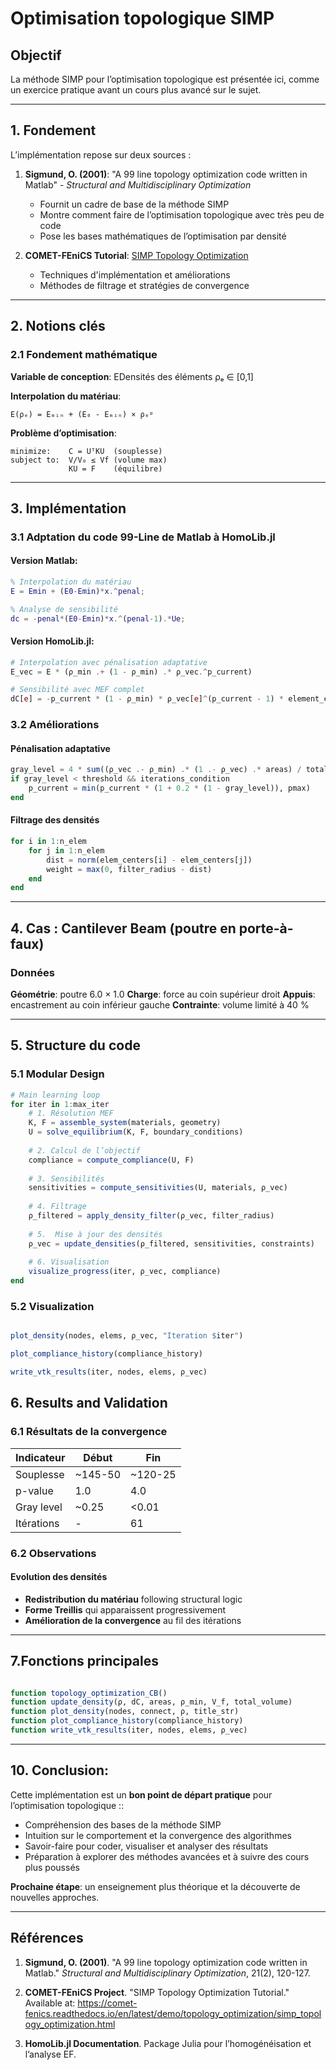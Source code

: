 # Optimisation topologique SIMP

## Objectif

La méthode SIMP pour l’optimisation topologique est présentée ici, comme un exercice pratique avant un cours plus avancé sur le sujet. 

---

## 1. Fondement 


L’implémentation repose sur deux sources :

1. **Sigmund, O. (2001)**: "A 99 line topology optimization code written in Matlab" - *Structural and Multidisciplinary Optimization*
   - Fournit un cadre de base de la méthode SIMP
   - Montre comment faire de l’optimisation topologique avec très peu de code
   - Pose les bases mathématiques de l’optimisation par densité

2. **COMET-FEniCS Tutorial**: [SIMP Topology Optimization](https://comet-fenics.readthedocs.io/en/latest/demo/topology_optimization/simp_topology_optimization.html)
   - Techniques d'implémentation et améliorations
   - Méthodes de filtrage et stratégies de convergence
---

## 2. Notions clés

### 2.1 Fondement mathématique

**Variable de conception**: EDensités des éléments ρₑ ∈ [0,1]

**Interpolation du matériau**: 
```
E(ρₑ) = Eₘᵢₙ + (E₀ - Eₘᵢₙ) × ρₑᵖ
```

**Problème d’optimisation**:
```
minimize:    C = UᵀKU  (souplesse)
subject to:  V/V₀ ≤ Vf (volume max)
             KU = F    (équilibre)
```
---

## 3. Implémentation 

### 3.1 Adptation du code 99-Line de Matlab à HomoLib.jl

#### Version Matlab:
```matlab
% Interpolation du matériau
E = Emin + (E0-Emin)*x.^penal;

% Analyse de sensibilité
dc = -penal*(E0-Emin)*x.^(penal-1).*Ue;
```

#### Version HomoLib.jl:
```julia
# Interpolation avec pénalisation adaptative
E_vec = E * (ρ_min .+ (1 - ρ_min) .* ρ_vec.^p_current)

# Sensibilité avec MEF complet 
dC[e] = -p_current * (1 - ρ_min) * ρ_vec[e]^(p_current - 1) * element_energy
```

### 3.2 Améliorations

#### Pénalisation adaptative
```julia
gray_level = 4 * sum((ρ_vec .- ρ_min) .* (1 .- ρ_vec) .* areas) / total_volume
if gray_level < threshold && iterations_condition
    p_current = min(p_current * (1 + 0.2 * (1 - gray_level)), pmax)
end
```

#### Filtrage des densités
```julia
for i in 1:n_elem
    for j in 1:n_elem
        dist = norm(elem_centers[i] - elem_centers[j])
        weight = max(0, filter_radius - dist)
    end
end
```
---

## 4. Cas : Cantilever Beam (poutre en porte-à-faux)

### Données

**Géométrie**: poutre 6.0 × 1.0
**Charge**: force au coin supérieur droit
**Appuis**: encastrement au coin inférieur gauche
**Contrainte**: volume limité à 40 %

---

## 5. Structure du code

### 5.1 Modular Design 

```julia
# Main learning loop
for iter in 1:max_iter
    # 1. Résolution MEF
    K, F = assemble_system(materials, geometry)
    U = solve_equilibrium(K, F, boundary_conditions)
    
    # 2. Calcul de l’objectif 
    compliance = compute_compliance(U, F)
    
    # 3. Sensibilités
    sensitivities = compute_sensitivities(U, materials, ρ_vec)
    
    # 4. Filtrage
    ρ_filtered = apply_density_filter(ρ_vec, filter_radius)
    
    # 5.  Mise à jour des densités
    ρ_vec = update_densities(ρ_filtered, sensitivities, constraints)
    
    # 6. Visualisation
    visualize_progress(iter, ρ_vec, compliance)
end
```

### 5.2 Visualization

```julia

plot_density(nodes, elems, ρ_vec, "Iteration $iter")

plot_compliance_history(compliance_history)

write_vtk_results(iter, nodes, elems, ρ_vec)
```

## 6. Results and Validation

### 6.1 Résultats de la convergence

| Indicateur | Début | Fin |
|--------|---------|-------|
| Souplesse | ~145-50 | ~120-25 | 
| p-value | 1.0 | 4.0 |
| Gray level | ~0.25 | <0.01 |
| Itérations | - | 61 |

### 6.2 Observations

#### Evolution des densités 

- **Redistribution du matériau** following structural logic
- **Forme Treillis** qui apparaissent progressivement
- **Amélioration de la convergence** au fil des itérations

---

## 7.Fonctions principales

```julia

function topology_optimization_CB()
function update_density(ρ, dC, areas, ρ_min, V_f, total_volume)
function plot_density(nodes, connect, ρ, title_str)
function plot_compliance_history(compliance_history)
function write_vtk_results(iter, nodes, elems, ρ_vec)

```
---

## 10. Conclusion: 

Cette implémentation est un **bon point de départ pratique** pour l’optimisation topologique ::

- Compréhension des bases de la méthode SIMP
- Intuition sur le comportement et la convergence des algorithmes
- Savoir-faire pour coder, visualiser et analyser des résultats
- Préparation à explorer des méthodes avancées et à suivre des cours plus poussés

**Prochaine étape**: un enseignement plus théorique et la découverte de nouvelles approches.

---

## Références

1. **Sigmund, O. (2001)**. "A 99 line topology optimization code written in Matlab." *Structural and Multidisciplinary Optimization*, 21(2), 120-127.

2. **COMET-FEniCS Project**. "SIMP Topology Optimization Tutorial." Available at: https://comet-fenics.readthedocs.io/en/latest/demo/topology_optimization/simp_topology_optimization.html

3. **HomoLib.jl Documentation**. Package Julia pour l’homogénéisation et l’analyse EF.